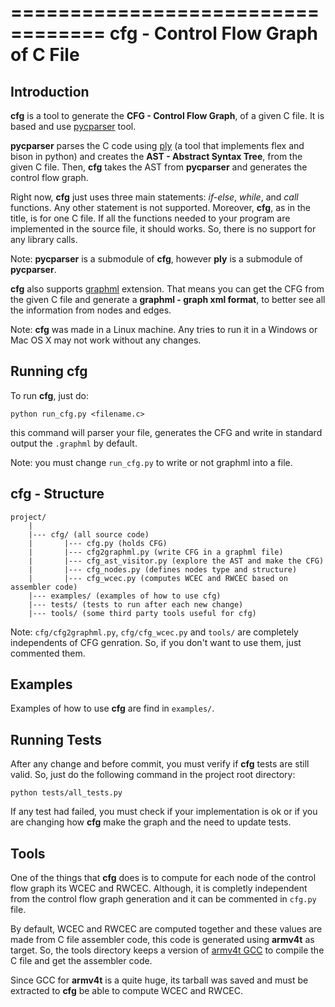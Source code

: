 ==================================
cfg - Control Flow Graph of C File
==================================


Introduction
------------

**cfg** is a tool to generate the **CFG - Control Flow Graph**, of a given C
file. It is based and use [pycparser][1] tool.

**pycparser** parses the C code using [ply][2] (a tool that implements flex and
bison in python) and creates the **AST - Abstract Syntax Tree**, from the given
C file. Then, **cfg** takes the AST from **pycparser** and generates the control
flow graph.

Right now, **cfg** just uses three main statements: *if-else*, *while*, and
*call* functions. Any other statement is not supported. Moreover, **cfg**, as
in the title, is for one C file. If all the functions needed to your program are
implemented in the source file, it should works. So, there is no support for
any library calls.

Note: **pycparser** is a submodule of **cfg**, however **ply** is a submodule of
**pycparser**.

**cfg** also supports [graphml][3] extension. That means you can get the CFG from
the given C file and generate a **graphml - graph xml format**, to better see all
the information from nodes and edges.

Note: **cfg** was made in a Linux machine. Any tries to run it in a Windows or Mac
OS X may not work without any changes.

[1]: https://github.com/eliben/pycparser
[2]: https://github.com/dabeaz/ply
[3]: http://graphml.graphdrawing.org/


Running cfg
-----------

To run **cfg**, just do:

    python run_cfg.py <filename.c>

this command will parser your file, generates the CFG and write in standard
output the ``.graphml`` by default.

Note: you must change ``run_cfg.py`` to write or not graphml into a file.


cfg - Structure
---------------

```
project/
    |
    |--- cfg/ (all source code)
    |       |--- cfg.py (holds CFG)
    |       |--- cfg2graphml.py (write CFG in a graphml file)
    |       |--- cfg_ast_visitor.py (explore the AST and make the CFG)
    |       |--- cfg_nodes.py (defines nodes type and structure)
    |       |--- cfg_wcec.py (computes WCEC and RWCEC based on assembler code)
    |--- examples/ (examples of how to use cfg)
    |--- tests/ (tests to run after each new change)
    |--- tools/ (some third party tools useful for cfg)
```

Note: ``cfg/cfg2graphml.py``, ``cfg/cfg_wcec.py`` and ``tools/`` are completely
independents of CFG genration. So, if you don't want to use them, just
commented them.


Examples
--------

Examples of how to use **cfg** are find in ``examples/``.


Running Tests
-------------

After any change and before commit, you must verify if **cfg** tests are still
valid. So, just do the following command in the project root directory:

    python tests/all_tests.py

If any test had failed, you must check if your implementation is ok or if you
are changing how **cfg** make the graph and the need to update tests.


Tools
-----

One of the things that **cfg** does is to compute for each node of the control
flow graph its WCEC and RWCEC. Although, it is completly independent from the
control flow graph generation and it can be commented in ``cfg.py`` file.

By default, WCEC and RWCEC are computed together and these values are made from
C file assembler code, this code is generated using **armv4t** as target. So,
the tools directory keeps a version of [armv4t GCC][4] to compile the C file and
get the assembler code.

Since GCC for **armv4t** is a quite huge, its tarball was saved and must be
extracted to **cfg** be able to compute WCEC and RWCEC.

[4]: http://www.friendlyarm.net/downloads
